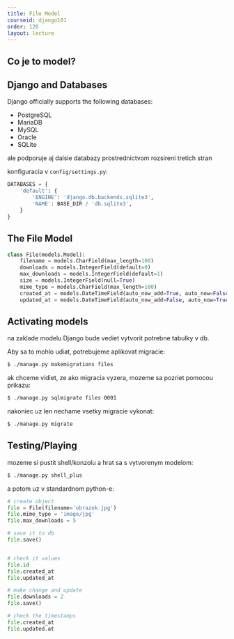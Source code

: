 ```yaml
---
title: File Model
courseid: django101
order: 120
layout: lecture
---
```


## Co je to model?


## Django and Databases


Django officially supports the following databases:

* PostgreSQL
* MariaDB
* MySQL
* Oracle
* SQLite

ale podporuje aj dalsie databazy prostrednictvom rozsireni tretich stran


konfiguracia v `config/settings.py`:

```python
DATABASES = {
    'default': {
        'ENGINE': 'django.db.backends.sqlite3',
        'NAME': BASE_DIR / 'db.sqlite3',
    }
}
```


## The File Model

```python
class File(models.Model):
    filename = models.CharField(max_length=100)
    downloads = models.IntegerField(default=0)
    max_downloads = models.IntegerField(default=1)
    size = models.IntegerField(null=True)
    mime_type = models.CharField(max_length=100)
    created_at = models.DateTimeField(auto_now_add=True, auto_now=False)
    updated_at = models.DateTimeField(auto_now_add=False, auto_now=True)
```


## Activating models

na zaklade modelu Django bude vediet vytvorit potrebne tabulky v db.

Aby sa to mohlo udiat, potrebujeme aplikovat migracie:

```bash
$ ./manage.py makemigrations files
```

ak chceme vidiet, ze ako migracia vyzera, mozeme sa pozriet pomocou prikazu:

```bash
$ ./manage.py sqlmigrate files 0001
```

nakoniec uz len nechame vsetky migracie vykonat:

```bash
$ ./manage.py migrate
```


## Testing/Playing

mozeme si pustit shell/konzolu a hrat sa s vytvorenym modelom:

```bash
$ ./manage.py shell_plus
```

a potom uz v standardnom python-e:

```python
# create object
file = File(filename='obrazok.jpg')
file.mime_type = 'image/jpg'
file.max_downloads = 5

# save it to db
file.save()


# check it values
file.id
file.created_at
file.updated_at

# make change and update
file.downloads = 2
file.save()

# check the timestamps
file.created_at
file.updated.at
```

